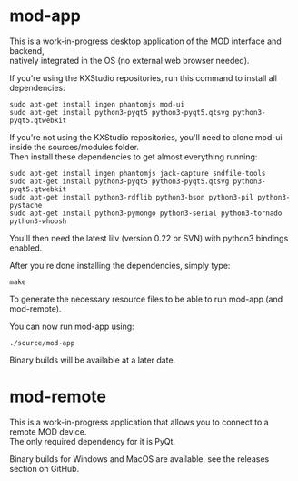 mod-app
=======

This is a work-in-progress desktop application of the MOD interface and backend,<br/>
natively integrated in the OS (no external web browser needed).<br/>

If you're using the KXStudio repositories, run this command to install all dependencies:<br/>
```
sudo apt-get install ingen phantomjs mod-ui
sudo apt-get install python3-pyqt5 python3-pyqt5.qtsvg python3-pyqt5.qtwebkit
```

If you're not using the KXStudio repositories, you'll need to clone mod-ui inside the sources/modules folder.<br/>
Then install these dependencies to get almost everything running:
```
sudo apt-get install ingen phantomjs jack-capture sndfile-tools
sudo apt-get install python3-pyqt5 python3-pyqt5.qtsvg python3-pyqt5.qtwebkit
sudo apt-get install python3-rdflib python3-bson python3-pil python3-pystache
sudo apt-get install python3-pymongo python3-serial python3-tornado python3-whoosh
```
You'll then need the latest lilv (version 0.22 or SVN) with python3 bindings enabled.

After you're done installing the dependencies, simply type:<br/>
```
make
```
To generate the necessary resource files to be able to run mod-app (and mod-remote).

You can now run mod-app using:<br/>
```
./source/mod-app
```

Binary builds will be available at a later date.


mod-remote
==========

This is a work-in-progress application that allows you to connect to a remote MOD device.<br/>
The only required dependency for it is PyQt.

Binary builds for Windows and MacOS are available, see the releases section on GitHub.
